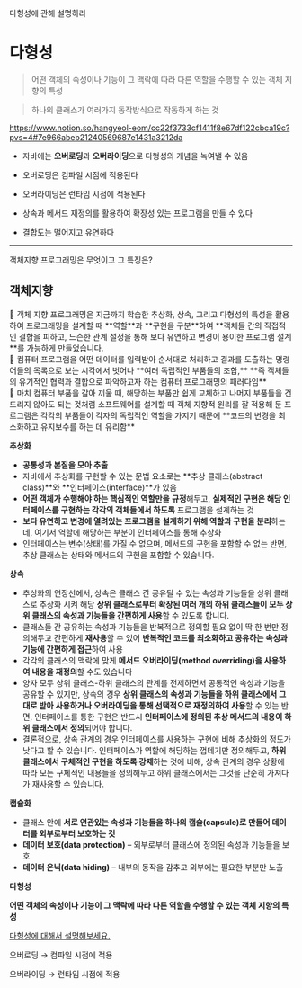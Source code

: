다형성에 관해 설명하라 



# 다형성

>  어떤 객체의 속성이나 기능이 그 맥락에 따라 다른 역할을 수행할 수 있는 객체 지향의 특성

> 하나의 클래스가 여러가지 동작방식으로 작동하게 하는 것 

https://www.notion.so/hangyeol-eom/cc22f3733cf1411f8e67df122cbca19c?pvs=4#7e966abeb21240569687e1431a3212da

- 자바에는 **오버로딩**과 **오버라이딩**으로 다형성의 개념을 녹여낼 수 있음

- 오버로딩은 컴파일 시점에 적용된다 

- 오버라이딩은 런타임 시점에 적용된다

- 상속과 메서드 재정의를 활용하여 확장성 있는 프로그램을 만들 수 있다

- 결합도는 떨어지고 유연하다



---

객체지향 프로그래밍은 무엇이고 그 특징은?

## 객체지향

<aside>
🏰 객체 지향 프로그래밍은 지금까지 학습한 추상화, 상속, 그리고 다형성의 특성을 활용하여 프로그래밍을 설계할 때 **역할**과 **구현을 구분**하여 **객체들 간의 직접적인 결합을 피하고, 느슨한 관계 설정을 통해 보다 유연하고 변경이 용이한 프로그램 설계**를 가능하게 만들었습니다.

</aside>

<aside>
🏰 컴퓨터 프로그램을 어떤 데이터를 입력받아 순서대로 처리하고 결과를 도출하는 명령어들의 목록으로 보는 시각에서 벗어나 **여러 독립적인 부품들의 조합,** **즉 객체들의 유기적인 협력과 결합으로 파악하고자 하는 컴퓨터 프로그래밍의 패러다임**

</aside>

<aside>
🏰 마치 컴퓨터 부품을 갈아 끼울 때, 해당하는 부품만 쉽게 교체하고 나머지 부품들을 건드리지 않아도 되는 것처럼 소프트웨어를 설계할 때 객체 지향적 원리를 잘 적용해 둔 프로그램은 각각의 부품들이 각자의 독립적인 역할을 가지기 때문에 **코드의 변경을 최소화하고 유지보수를 하는 데 유리함**

</aside>

**추상화**

- **공통성과 본질을 모아 추출**
- 자바에서 추상화를 구현할 수 있는 문법 요소로는 **추상 클래스(abstract class)**와 **인터페이스(interface)**가 있음
- **어떤 객체가 수행해야 하는 핵심적인 역할만을** **규정**해두고, **실제적인 구현은 해당 인터페이스를 구현하는 각각의 객체들에서 하도록** 프로그램을 설계하는 것
- **보다 유연하고 변경에 열려있는 프로그램을 설계하기 위해 역할과 구현을 분리**하는데, 여기서 역할에 해당하는 부분이 인터페이스를 통해 추상화
- 인터페이스는 변수(상태)를 가질 수 없으며, 메서드의 구현을 포함할 수 없는 반면, 추상 클래스는 상태와 메서드의 구현을 포함할 수 있습니다.

**상속**

- 추상화의 연장선에서, 상속은 클래스 간 공유될 수 있는 속성과 기능들을 상위 클래스로 추상화 시켜 해당 **상위 클래스로부터 확장된 여러 개의 하위 클래스들이 모두 상위 클래스의 속성과 기능들을 간편하게 사용**할 수 있도록 합니다.
- 클래스들 간 공유하는 속성과 기능들을 반복적으로 정의할 필요 없이 딱 한 번만 정의해두고 간편하게 **재사용**할 수 있어 **반복적인 코드를 최소화하고 공유하는 속성과 기능에 간편하게 접근**하여 사용
- 각각의 클래스의 맥락에 맞게 **메서드 오버라이딩(method overriding)을 사용하여 내용을 재정의**할 수도 있습니다
- 양자 모두 상위 클래스-하위 클래스의 관계를 전제하면서 공통적인 속성과 기능을 공유할 수 있지만, 상속의 경우 **상위 클래스의 속성과 기능들을 하위 클래스에서 그대로 받아 사용하거나 오버라이딩을 통해 선택적으로 재정의하여 사용**할 수 있는 반면, 인터페이스를 통한 구현은 반드시 **인터페이스에 정의된 추상 메서드의 내용이 하위 클래스에서 정의**되어야 합니다.
- 결론적으로, 상속 관계의 경우 인터페이스를 사용하는 구현에 비해 추상화의 정도가 낮다고 할 수 있습니다. 인터페이스가 역할에 해당하는 껍데기만 정의해두고, **하위 클래스에서 구체적인 구현을 하도록 강제**하는 것에 비해, 상속 관계의 경우 상황에 따라 모든 구체적인 내용들을 정의해두고 하위 클래스에서는 그것을 단순히 가져다가 재사용할 수 있습니다.

**캡슐화**

- 클래스 안에 **서로 연관있는 속성과 기능들을 하나의 캡슐(capsule)로 만들어 데이터를 외부로부터 보호하는 것**
- **데이터 보호(data protection)** – 외부로부터 클래스에 정의된 속성과 기능들을 보호
- **데이터 은닉(data hiding)** – 내부의 동작을 감추고 외부에는 필요한 부분만 노출

**다형성**

**어떤 객체의 속성이나 기능이 그 맥락에 따라 다른 역할을 수행할 수 있는 객체 지향의 특성**

[다형성에 대해서 설명해보세요.](https://brunch.co.kr/@kd4/4)

오버로딩 → 컴파일 시점에 적용

오버라이딩 → 런타임 시점에 적용
